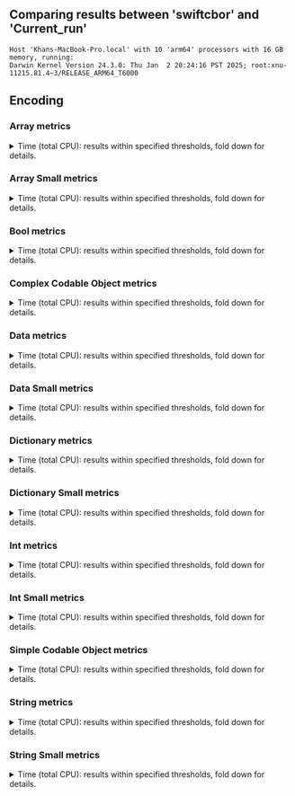 
## Comparing results between 'swiftcbor' and 'Current_run'

```
Host 'Khans-MacBook-Pro.local' with 10 'arm64' processors with 16 GB memory, running:
Darwin Kernel Version 24.3.0: Thu Jan  2 20:24:16 PST 2025; root:xnu-11215.81.4~3/RELEASE_ARM64_T6000
```

## Encoding

### Array metrics

<details><summary>Time (total CPU): results within specified thresholds, fold down for details.</summary>
<p>

|         Time (total CPU) (μs) *          |        p0 |       p25 |       p50 |       p75 |       p90 |       p99 |      p100 |   Samples |
|:----------------------------------------:|----------:|----------:|----------:|----------:|----------:|----------:|----------:|----------:|
|                swiftcbor                 |       665 |       666 |       669 |       675 |       682 |       715 |       758 |      1383 |
|               Current_run                |       470 |       471 |       471 |       474 |       481 |       501 |       535 |      2093 |
|                    Δ                     |      -195 |      -195 |      -198 |      -201 |      -201 |      -214 |      -223 |       710 |
|              Improvement %               |        29 |        29 |        30 |        30 |        29 |        30 |        29 |       710 |

<p>
</details>

### Array Small metrics

<details><summary>Time (total CPU): results within specified thresholds, fold down for details.</summary>
<p>

|         Time (total CPU) (ns) *          |        p0 |       p25 |       p50 |       p75 |       p90 |       p99 |      p100 |   Samples |
|:----------------------------------------:|----------:|----------:|----------:|----------:|----------:|----------:|----------:|----------:|
|                swiftcbor                 |      6874 |      7003 |      7043 |      7083 |      7167 |      7879 |     23417 |     10000 |
|               Current_run                |      2749 |      2875 |      2917 |      2959 |      2959 |      3125 |     22791 |     10000 |
|                    Δ                     |     -4125 |     -4128 |     -4126 |     -4124 |     -4208 |     -4754 |      -626 |         0 |
|              Improvement %               |        60 |        59 |        59 |        58 |        59 |        60 |         3 |         0 |

<p>
</details>

### Bool metrics

<details><summary>Time (total CPU): results within specified thresholds, fold down for details.</summary>
<p>

|         Time (total CPU) (ns) *          |        p0 |       p25 |       p50 |       p75 |       p90 |       p99 |      p100 |   Samples |
|:----------------------------------------:|----------:|----------:|----------:|----------:|----------:|----------:|----------:|----------:|
|                swiftcbor                 |      3041 |      3167 |      3169 |      3209 |      3251 |      3583 |     18209 |     10000 |
|               Current_run                |      1041 |      1124 |      1125 |      1126 |      1167 |      1292 |      8333 |     10000 |
|                    Δ                     |     -2000 |     -2043 |     -2044 |     -2083 |     -2084 |     -2291 |     -9876 |         0 |
|              Improvement %               |        66 |        65 |        64 |        65 |        64 |        64 |        54 |         0 |

<p>
</details>

### Complex Codable Object metrics

<details><summary>Time (total CPU): results within specified thresholds, fold down for details.</summary>
<p>

|         Time (total CPU) (μs) *          |        p0 |       p25 |       p50 |       p75 |       p90 |       p99 |      p100 |   Samples |
|:----------------------------------------:|----------:|----------:|----------:|----------:|----------:|----------:|----------:|----------:|
|                swiftcbor                 |       123 |       124 |       124 |       124 |       127 |       140 |       166 |      5760 |
|               Current_run                |        91 |        92 |        92 |        92 |        94 |        99 |       122 |     10000 |
|                    Δ                     |       -32 |       -32 |       -32 |       -32 |       -33 |       -41 |       -44 |      4240 |
|              Improvement %               |        26 |        26 |        26 |        26 |        26 |        29 |        27 |      4240 |

<p>
</details>

### Data metrics

<details><summary>Time (total CPU): results within specified thresholds, fold down for details.</summary>
<p>

|         Time (total CPU) (ns) *          |        p0 |       p25 |       p50 |       p75 |       p90 |       p99 |      p100 |   Samples |
|:----------------------------------------:|----------:|----------:|----------:|----------:|----------:|----------:|----------:|----------:|
|                swiftcbor                 |      5168 |      5295 |      5335 |      5375 |      5459 |      6003 |     19667 |     10000 |
|               Current_run                |      1125 |      1208 |      1250 |      1250 |      1292 |      1417 |      5584 |     10000 |
|                    Δ                     |     -4043 |     -4087 |     -4085 |     -4125 |     -4167 |     -4586 |    -14083 |         0 |
|              Improvement %               |        78 |        77 |        77 |        77 |        76 |        76 |        72 |         0 |

<p>
</details>

### Data Small metrics

<details><summary>Time (total CPU): results within specified thresholds, fold down for details.</summary>
<p>

|         Time (total CPU) (ns) *          |        p0 |       p25 |       p50 |       p75 |       p90 |       p99 |      p100 |   Samples |
|:----------------------------------------:|----------:|----------:|----------:|----------:|----------:|----------:|----------:|----------:|
|                swiftcbor                 |      3833 |      3917 |      3959 |      3959 |      4001 |      4375 |     21958 |     10000 |
|               Current_run                |       916 |       959 |      1000 |      1000 |      1042 |      1167 |      4875 |     10000 |
|                    Δ                     |     -2917 |     -2958 |     -2959 |     -2959 |     -2959 |     -3208 |    -17083 |         0 |
|              Improvement %               |        76 |        76 |        75 |        75 |        74 |        73 |        78 |         0 |

<p>
</details>

### Dictionary metrics

<details><summary>Time (total CPU): results within specified thresholds, fold down for details.</summary>
<p>

|         Time (total CPU) (ns) *          |        p0 |       p25 |       p50 |       p75 |       p90 |       p99 |      p100 |   Samples |
|:----------------------------------------:|----------:|----------:|----------:|----------:|----------:|----------:|----------:|----------:|
|                swiftcbor                 |        11 |        11 |        11 |        11 |        11 |        14 |        31 |     10000 |
|               Current_run                |         5 |         5 |         5 |         6 |         6 |         6 |        25 |     10000 |
|                    Δ                     |        -6 |        -6 |        -6 |        -5 |        -5 |        -8 |        -6 |         0 |
|              Improvement %               |        55 |        55 |        55 |        45 |        45 |        57 |        19 |         0 |

<p>
</details>

### Dictionary Small metrics

<details><summary>Time (total CPU): results within specified thresholds, fold down for details.</summary>
<p>

|         Time (total CPU) (ns) *          |        p0 |       p25 |       p50 |       p75 |       p90 |       p99 |      p100 |   Samples |
|:----------------------------------------:|----------:|----------:|----------:|----------:|----------:|----------:|----------:|----------:|
|                swiftcbor                 |      7292 |      7419 |      7459 |      7503 |      7667 |      8583 |     23833 |     10000 |
|               Current_run                |      2750 |      2875 |      2959 |      3001 |      3125 |      3585 |     18375 |     10000 |
|                    Δ                     |     -4542 |     -4544 |     -4500 |     -4502 |     -4542 |     -4998 |     -5458 |         0 |
|              Improvement %               |        62 |        61 |        60 |        60 |        59 |        58 |        23 |         0 |

<p>
</details>

### Int metrics

<details><summary>Time (total CPU): results within specified thresholds, fold down for details.</summary>
<p>

|         Time (total CPU) (ns) *          |        p0 |       p25 |       p50 |       p75 |       p90 |       p99 |      p100 |   Samples |
|:----------------------------------------:|----------:|----------:|----------:|----------:|----------:|----------:|----------:|----------:|
|                swiftcbor                 |      3874 |      3959 |      4001 |      4043 |      4127 |      4835 |     21584 |     10000 |
|               Current_run                |      1208 |      1291 |      1292 |      1333 |      1334 |      1459 |     15501 |     10000 |
|                    Δ                     |     -2666 |     -2668 |     -2709 |     -2710 |     -2793 |     -3376 |     -6083 |         0 |
|              Improvement %               |        69 |        67 |        68 |        67 |        68 |        70 |        28 |         0 |

<p>
</details>

### Int Small metrics

<details><summary>Time (total CPU): results within specified thresholds, fold down for details.</summary>
<p>

|         Time (total CPU) (ns) *          |        p0 |       p25 |       p50 |       p75 |       p90 |       p99 |      p100 |   Samples |
|:----------------------------------------:|----------:|----------:|----------:|----------:|----------:|----------:|----------:|----------:|
|                swiftcbor                 |      3708 |      3793 |      3833 |      3875 |      3917 |      4419 |     21792 |     10000 |
|               Current_run                |      1124 |      1208 |      1208 |      1250 |      1250 |      1375 |      5458 |     10000 |
|                    Δ                     |     -2584 |     -2585 |     -2625 |     -2625 |     -2667 |     -3044 |    -16334 |         0 |
|              Improvement %               |        70 |        68 |        68 |        68 |        68 |        69 |        75 |         0 |

<p>
</details>

### Simple Codable Object metrics

<details><summary>Time (total CPU): results within specified thresholds, fold down for details.</summary>
<p>

|         Time (total CPU) (ns) *          |        p0 |       p25 |       p50 |       p75 |       p90 |       p99 |      p100 |   Samples |
|:----------------------------------------:|----------:|----------:|----------:|----------:|----------:|----------:|----------:|----------:|
|                swiftcbor                 |        17 |        18 |        18 |        18 |        18 |        23 |        43 |     10000 |
|               Current_run                |         9 |         9 |         9 |         9 |        10 |        10 |        34 |     10000 |
|                    Δ                     |        -8 |        -9 |        -9 |        -9 |        -8 |       -13 |        -9 |         0 |
|              Improvement %               |        47 |        50 |        50 |        50 |        44 |        57 |        21 |         0 |

<p>
</details>

### String metrics

<details><summary>Time (total CPU): results within specified thresholds, fold down for details.</summary>
<p>

|         Time (total CPU) (ns) *          |        p0 |       p25 |       p50 |       p75 |       p90 |       p99 |      p100 |   Samples |
|:----------------------------------------:|----------:|----------:|----------:|----------:|----------:|----------:|----------:|----------:|
|                swiftcbor                 |      5416 |      5543 |      5583 |      5627 |      5667 |      6211 |     26459 |     10000 |
|               Current_run                |      1166 |      1250 |      1291 |      1292 |      1333 |      1499 |     24125 |     10000 |
|                    Δ                     |     -4250 |     -4293 |     -4292 |     -4335 |     -4334 |     -4712 |     -2334 |         0 |
|              Improvement %               |        78 |        77 |        77 |        77 |        76 |        76 |         9 |         0 |

<p>
</details>

### String Small metrics

<details><summary>Time (total CPU): results within specified thresholds, fold down for details.</summary>
<p>

|         Time (total CPU) (ns) *          |        p0 |       p25 |       p50 |       p75 |       p90 |       p99 |      p100 |   Samples |
|:----------------------------------------:|----------:|----------:|----------:|----------:|----------:|----------:|----------:|----------:|
|                swiftcbor                 |      3916 |      4001 |      4041 |      4043 |      4085 |      4419 |     28084 |     10000 |
|               Current_run                |      1000 |      1125 |      1125 |      1166 |      1167 |      1292 |      1834 |     10000 |
|                    Δ                     |     -2916 |     -2876 |     -2916 |     -2877 |     -2918 |     -3127 |    -26250 |         0 |
|              Improvement %               |        74 |        72 |        72 |        71 |        71 |        71 |        93 |         0 |

<p>
</details>

